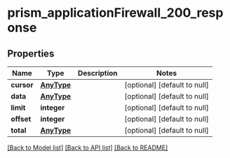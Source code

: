 # prism_applicationFirewall_200_response

## Properties
Name | Type | Description | Notes
------------ | ------------- | ------------- | -------------
**cursor** | [**AnyType**](.md) |  | [optional] [default to null]
**data** | [**AnyType**](.md) |  | [optional] [default to null]
**limit** | **integer** |  | [optional] [default to null]
**offset** | **integer** |  | [optional] [default to null]
**total** | [**AnyType**](.md) |  | [optional] [default to null]

[[Back to Model list]](../README.md#documentation-for-models) [[Back to API list]](../README.md#documentation-for-api-endpoints) [[Back to README]](../README.md)


